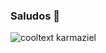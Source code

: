 ### Saludos 👋

![cooltext karmaziel](https://p79.cooltext.com/Rendered/Cool%20Text%20-%20karmaziel%20377594246556264.png)

<!--
Mi nombre es ✨ _Jahatziel_ ✨

- 📚 Soy estudiante del Instituto Tecnológico de Tijuana
- 💻 Estudio la carrera de Ingeniería en Sistemas Computacionales
- ⌨️ Me interesa mucho aprender desarrollo de software back-end en C# y Python
- 🎨 Mis pasatiempos son el dibujo y la escritura
- 😺 Tengo dos gatos
- 🔥 Mi nickname es mi apodo combinado con mi nombre
- 🤖 Estudié dos años de electrónica en la PFLC

|   Tabla de ejemplo   | X | Y |
|:--------------------:|:-:|:-:|
| práctica de markdown | 1 | 2 |
| abcdef               | 3 | 4 |

-->

